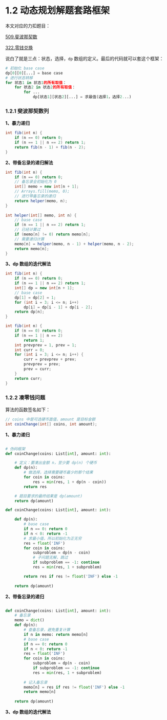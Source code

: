 # 1.2 动态规划解题套路框架

本文对应的力扣题目：

[509.斐波那契数](https://leetcode-cn.com/problems/fibonacci-number)

[322.零钱兑换](https://leetcode-cn.com/problems/coin-change)

说白了就是三点：状态，选择，`dp` 数组的定义。最后的代码就可以套这个框架：

```python
# 初始化 base case
dp[0][0][...] = base case
# 进行状态转移
for 状态1 in 状态1的所有取值：
    for 状态2 in 状态2的所有取值：
        for ...
            dp[状态1][状态2][...] = 求最值(选择1，选择2...)
```

### 1.2.1 斐波那契数列

**1、暴力递归**

```java
int fib(int n) {
    if (n == 0) return 0;
    if (n == 1 || n == 2) return 1;
    return fib(n - 1) + fib(n - 2);
}
```

**2、带备忘录的递归解法**

```java
int fib(int n) {
    if (n == 0) return 0;
    // 备忘录全初始化为 0
    int[] memo = new int[n + 1];
    // Arrays.fill(memo, 0);
    // 进行带备忘录的递归
    return helper(memo, n);
}
 
int helper(int[] memo, int n) {
    // base case 
    if (n == 1 || n == 2) return 1;
    // 已经计算过
    if (memo[n] != 0) return memo[n];
    // 需要递归计算
    memo[n] = helper(memo, n - 1) + helper(memo, n - 2);
    return memo[n];
}
```


**3、dp 数组的迭代解法**

```java
int fib(int n) {
    if (n == 0) return 0;
    if (n == 1 || n == 2) return 1;
    int[] dp = new int[n + 1];
    // base case
    dp[1] = dp[2] = 1;
    for (int i = 3; i <= n; i++)
        dp[i] = dp[i - 1] + dp[i - 2];
    return dp[n];
}
```

```java
int fib(int n) {
    if (n == 0) return 0;
    if (n == 1 || n == 2) 
        return 1;
    int prevprev = 1, prev = 1;
    int curr = 0;
    for (int i = 3; i <= n; i++) {
        curr = prevprev + prev;
        prevprev = prev;
        prev = curr;
    }
    return curr;
}
```

### 1.2.2 凑零钱问题

算法的函数签名如下：

```java
// coins 中是可选硬币面值，amount 是目标金额
int coinChange(int[] coins, int amount);
```

**1、暴力递归**

```java

```

```python
# 伪码框架
def coinChange(coins: List[int], amount: int):

    # 定义：要凑出金额 n，至少要 dp(n) 个硬币
    def dp(n):
        # 做选择，选择需要硬币最少的那个结果
        for coin in coins:
            res = min(res, 1 + dp(n - coin))
        return res

    # 题目要求的最终结果是 dp(amount)
    return dp(amount)
```

```python
def coinChange(coins: List[int], amount: int):

    def dp(n):
        # base case
        if n == 0: return 0
        if n < 0: return -1
        # 求最小值，所以初始化为正无穷
        res = float('INF')
        for coin in coins:
            subproblem = dp(n - coin)
            # 子问题无解，跳过
            if subproblem == -1: continue
            res = min(res, 1 + subproblem)

        return res if res != float('INF') else -1
    
    return dp(amount)
```

**2、带备忘录的递归**

```java

```

```python
def coinChange(coins: List[int], amount: int):
    # 备忘录
    memo = dict()
    def dp(n):
        # 查备忘录，避免重复计算
        if n in memo: return memo[n]
        # base case
        if n == 0: return 0
        if n < 0: return -1
        res = float('INF')
        for coin in coins:
            subproblem = dp(n - coin)
            if subproblem == -1: continue
            res = min(res, 1 + subproblem)
        
        # 记入备忘录
        memo[n] = res if res != float('INF') else -1
        return memo[n]
    
    return dp(amount)
```

**3、dp 数组的迭代解法**

```java

```